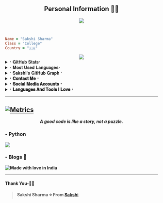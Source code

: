 <h2 align="center"><b>Personal Information 👨‍💻</b></h2>


<p align='Middle'><a href='https://t.me/sakku_cute><img src='https://te.legra.ph/file/329cff91cfe957c848cc7.jpg' width='750"'></a></p>

  
<p align="center">
  <img src="https://readme-typing-svg.herokuapp.com?color=F77247&width=420&lines=A+Passionate+Developer+From+India%E2%9C%8C%EF%B8%8F;Python%2C+CSS%2C+HTML%2C+Java%2C+Linux%E2%9D%A4%EF%B8%8F">
</p> 
<br>


```ruby
Name = "Sakshi Sharma"
Class = "College"
Country = "🇮🇳"
```
  
<div align="center">
<img src="https://telegra.ph/file/5e4c17758057ce274e061.jpg"/>
</div>

<details>
<summary>⠂𝐆𝐢𝐭𝐇𝐮𝐛 𝐒𝐭𝐚𝐭𝐬⠂</summary>
<h2 align="center"><b>⠂𝐆𝐢𝐭𝐇𝐮𝐛 𝐒𝐭𝐚𝐭𝐬⠐
<br>
<br>

----
![GitHub followers](https://img.shields.io/github/followers/deepaiimss?label=Follow&style=social)
![](https://visitor-badge.glitch.me/badge?page_id=deepaiimss.deepaiimss)
[![Profile views](https://komarev.com/ghpvc/?username=deepaiimss&label=Profile%20views)](https://github.com/deepaiimss)
![Github Trophy](https://github-profile-trophy.vercel.app/?username=deepaiimss)
  
<a href="https://github-readme-stats.vercel.app/api?username=deepaiimss&layout=compact&show_icons=true&theme=synthwave&cache_seconds=1800">
    <img width="60%" align="center" alt="𝙼𝚢 𝙶𝚒𝚝𝚑𝚞𝚋 𝚂𝚝𝚊𝚝𝚜" src="https://github-readme-stats.vercel.app/api?username=deepaiimss&show_icons=true&include_all_commits=true&theme=synthwave&cache_seconds=86400" />

</a>
</b></h2>  
</details>

<details>
<summary>⠂𝐌𝐨𝐬𝐭 𝐔𝐬𝐞𝐝 𝐋𝐚𝐧𝐠𝐮𝐚𝐠𝐞𝐬⠂</summary>
<h2 align="center"><b>⠂𝐌𝐨𝐬𝐭 𝐔𝐬𝐞𝐝 𝐋𝐚𝐧𝐠𝐮𝐚𝐠𝐞𝐬⠐
<br>
<br>
<a href="https://github-readme-stats.vercel.app/api/top-langs/?username=deepaiimss&layout=compact&theme=synthwave">
    <img width="60%" align="center" alt="Most Used Languages" src="https://github-readme-stats.vercel.app/api/top-langs/?username=deepaiimss&layout=compact&theme=synthwave" />
</a>
</b></h2>  
</details>


<details>
<summary>⠂𝐒𝐚𝐤𝐬𝐡𝐢'𝐬 𝐆𝐢𝐭𝐇𝐮𝐛 𝐆𝐫𝐚𝐩𝐡⠐</summary>
<h2 align="center"><b>⠂𝐆𝐢𝐭𝐇𝐮𝐛 𝐒𝐭𝐚𝐭𝐢𝐬𝐭𝐢𝐜𝐬⠐
  <br>
  <br>


![Sakshi's's GitHub Graph](https://activity-graph.herokuapp.com/graph?username=deepaiimss&custom_title=My%20Graph&bg_color=241731&line=f20f80&color=f52f91&point=fdf5ea&hide_border=true&area=false&area_color=fdf5ea)
</details>

<details>
<summary>⠂𝐂𝐨𝐧𝐭𝐚𝐜𝐭 𝐌𝐞⠐</summary>
<h2 align="center"><b>⠐𝐂𝐨𝐧𝐭𝐚𝐜𝐭 𝐌𝐞⠐
  <br>
  <br>
  
  
[![Gmail](https://img.shields.io/badge/Gmail.com-0072c6?style=for-the-badge&logo=Microsoft-Outlook&logoColor=Green)](deepjitkolkata@gmail.com)</b></h2>
</details>



<details>
<summary>⠂𝐒𝐨𝐜𝐢𝐚𝐥 𝐌𝐞𝐝𝐢𝐚 𝐀𝐜𝐜𝐨𝐮𝐧𝐭𝐬⠐</summary>
<h2 align="center"><b> ⠂𝐒𝐨𝐜𝐢𝐚𝐥 𝐌𝐞𝐝𝐢𝐚 𝐀𝐜𝐜𝐨𝐮𝐧𝐭𝐬⠐
  <br>
  <br>

[![Instagram](https://img.shields.io/badge/-Instagram-E1306C?style=for-the-badge&logo=instagram&logoColor=white)](https://www.instagram.com/deepjit_9862) 
[![telegram](https://img.shields.io/badge/Telegram-0088cc?style=for-the-badge&logo=telegram&logocolor=white)](https://t.me/sakku_cute) 
</details>
<details>
<summary>⠂𝐋𝐚𝐧𝐠𝐮𝐚𝐠𝐞𝐬 𝐀𝐧𝐝 𝐓𝐨𝐨𝐥𝐬 𝐈 𝐋𝐨𝐯𝐞⠐</summary>
<h2 align="center"><b>⠂𝐋𝐚𝐧𝐠𝐮𝐚𝐠𝐞𝐬 𝐀𝐧𝐝 𝐓𝐨𝐨𝐥𝐬 𝐈 𝐋𝐨𝐯𝐞⠐
  <br>
  <br>
  <img alt="Java" src="https://img.shields.io/badge/java-%23ED8B00.svg?&style=for-the-badge&logo=java&logoColor=white"/>
  <img alt="Python" src="https://img.shields.io/badge/python-%2314354C.svg?&style=for-the-badge&logo=python&logoColor=white"/>
  <img alt="PHP" src="https://img.shields.io/badge/php-%23777BB4.svg?&style=for-the-badge&logo=php&logoColor=white"/>
  <img alt="Adobe" src="https://img.shields.io/badge/adobe-%23FF0000.svg?&style=for-the-badge&logo=adobe&logoColor=white"/>
  <img alt="Visual Studio" src="https://img.shields.io/badge/VisualStudio-5C2D91.svg?&style=for-the-badge&logo=visual-studio&logoColor=white"/>
  <img alt="GitHub" src="https://img.shields.io/badge/github-%23121011.svg?&style=for-the-badge&logo=github&logoColor=white"/>
  <img alt="Git" src="https://img.shields.io/badge/git-%23F05033.svg?&style=for-the-badge&logo=git&logoColor=white"/>
  <img alt="AWS" src="https://img.shields.io/badge/AWS-%23FF9900.svg?&style=for-the-badge&logo=amazon-aws&logoColor=white"/>
  <img alt="Azure" src="https://img.shields.io/badge/azure-%230072C6.svg?&style=for-the-badge&logo=azure-devops&logoColor=white"/>
<img alt="Heroku" src="https://img.shields.io/badge/heroku-%23430098.svg?&style=for-the-badge&logo=heroku&logoColor=white"/>
  <img alt="MySQL" src="https://img.shields.io/badge/mysql-%2300f.svg?&style=for-the-badge&logo=mysql&logoColor=white"/>
  <img alt="Visual Studio Code" src="https://img.shields.io/badge/VisualStudioCode-0078d7.svg?&style=for-the-badge&logo=visual-studio-code&logoColor=white"/>	
  <img alt="Postgres" src ="https://img.shields.io/badge/postgres-%23316192.svg?&style=for-the-badge&logo=postgresql&logoColor=white"/>
  <img alt="MongoDB" src ="https://img.shields.io/badge/MongoDB-%234ea94b.svg?&style=for-the-badge&logo=mongodb&logoColor=white"/>
  <img alt="SQLite" src ="https://img.shields.io/badge/sqlite-%2307405e.svg?&style=for-the-badge&logo=sqlite&logoColor=white"/>
  <img alt="Oracle" src ="https://img.shields.io/badge/oracle-%23F00000.svg?&style=for-the-badge&logo=oracle&logoColor=white" />
  <img alt="Redis" src="https://img.shields.io/badge/redis-%23DD0031.svg?&style=for-the-badge&logo=redis&logoColor=white"/>
  <img alt="Ubuntu" src="https://img.shields.io/badge/Ubuntu-E95420?style=for-the-badge&logo=ubuntu&logoColor=white" />
  <img alt="Debian" src="https://img.shields.io/badge/Debian-D70A53?style=for-the-badge&logo=debian&logoColor=white" />  	
  <img alt="Windows 10" src="https://img.shields.io/badge/Windows-0078D6?style=for-the-badge&logo=windows&logoColor=white" />
  <img alt="Android" src="https://img.shields.io/badge/Android-3DDC84?style=for-the-badge&logo=android&logoColor=white" />
</b></h2>
</details>

----
[![Metrics](https://metrics.lecoq.io/deepaiimss?template=classic&base.header=0&base.metadata=0&isocalendar=1&languages=1&people=1&isocalendar.duration=half-year&languages.limit=8&languages.sections=most-used&languages.colors=github&languages.threshold=0%25&languages.indepth=false&languages.recent.load=300&languages.recent.days=14&people.limit=24&people.size=28&people.types=followers%2C%20following&people.identicons=false&people.shuffle=false&config.timezone=Asia%2FCalcutta)](https://t.me/sakku_cute)
----

<p align="center">
  <i>A good code is like a story, not a puzzle.</i><br/>
</p> 

### - Python 

<p align="left">
<a href="https://www.python.org">
  <img src="https://img.shields.io/badge/python-%2314354C.svg?&style=for-the-badge&logo=python&logoColor=white"/>
</a>
</p>



### - Blogs 🌱

![Made with love in India](https://madewithlove.now.sh/in?heart=true&template=for-the-badge)

***********************************

#### Thank You-🙏🏼


> Sakshi Sharma
⭐ From [Sakshi](https://github.com/deepaiimss)
  
  
  
